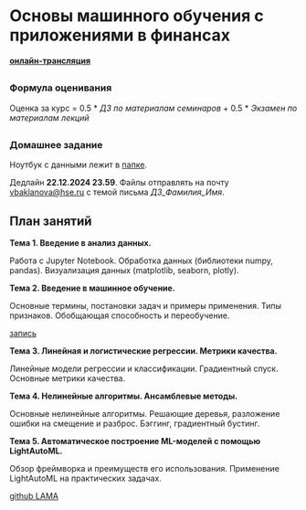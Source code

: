 # Основы машинного обучения с приложениями в финансах

__[онлайн-трансляция](https://my.mts-link.ru/event/2064294388/672849968)__

##
### Формула оценивания
Oценка за курс = 0.5 * _ДЗ по материалам семинаров_ + 0.5 * _Экзамен по материалам лекций_

##
### Домашнее задание 

Ноутбук с данными лежит в [папке](https://github.com/Bakibak/ML_Finance_2024/tree/main/%D0%94%D0%BE%D0%BC%D0%B0%D1%88%D0%BD%D0%B5%D0%B5%20%D0%B7%D0%B0%D0%B4%D0%B0%D0%BD%D0%B8%D0%B5). 

Дедлайн **22.12.2024 23.59**. Файлы отправлять на почту vbaklanova@hse.ru с темой письма *ДЗ_Фамилия_Имя*.     
##

## План занятий

__Тема 1. Введение в анализ данных.__

Работа c Jupyter Notebook. Обработка данных (библиотеки numpy, pandas). Визуализация данных (matplotlib, seaborn, plotly).


__Тема 2. Введение в машинное обучение.__

Основные термины, постановки задач и примеры применения. Типы признаков. Обобщающая способность и переобучение.

[запись](https://my.mts-link.ru/64661701/2064294388/record-new/672849968/record-file/1159082687)
 

__Тема 3. Линейная и логистические регрессии. Метрики качества.__

Линейные модели регрессии и классификации. Градиентный спуск. Основные метрики качества.

 

__Тема 4. Нелинейные алгоритмы. Ансамблевые методы.__

Основные нелинейные алгоритмы. Решающие деревья, разложение ошибки на смещение и разброс. Бэггинг, градиентный бустинг.

 

__Тема 5.  Автоматическое построение ML-моделей с помощью LightAutoML.__

Обзор фреймворка и преимуществ его использования. Применение LightAutoML на практических задачах.

[github LAMA](https://github.com/sberbank-ai-lab/LightAutoML)

